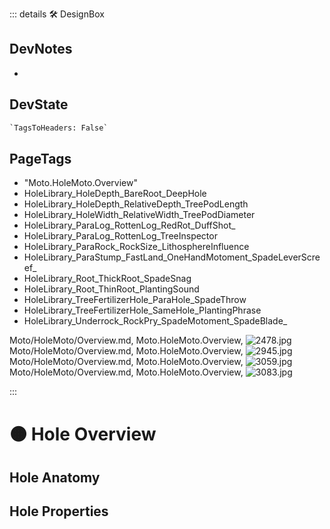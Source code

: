 ::: details 🛠 <dev>DesignBox</dev>

## DevNotes

-

## DevState

```py
`TagsToHeaders: False`
```

<h2>PageTags</h2>

- "Moto.HoleMoto.Overview"
- HoleLibrary_HoleDepth_BareRoot_DeepHole
- HoleLibrary_HoleDepth_RelativeDepth_TreePodLength
- HoleLibrary_HoleWidth_RelativeWidth_TreePodDiameter
- HoleLibrary_ParaLog_RottenLog_RedRot_DuffShot_
- HoleLibrary_ParaLog_RottenLog_TreeInspector
- HoleLibrary_ParaRock_RockSize_LithosphereInfluence
- HoleLibrary_ParaStump_FastLand_OneHandMotoment_SpadeLeverScreef_
- HoleLibrary_Root_ThickRoot_SpadeSnag
- HoleLibrary_Root_ThinRoot_PlantingSound
- HoleLibrary_TreeFertilizerHole_ParaHole_SpadeThrow
- HoleLibrary_TreeFertilizerHole_SameHole_PlantingPhrase
- HoleLibrary_Underrock_RockPry_SpadeMotoment_SpadeBlade_

Moto/HoleMoto/Overview.md, <dev>Moto.HoleMoto.Overview</dev>, ![2478.jpg](/PaperPhoto/2478.jpg)
Moto/HoleMoto/Overview.md, <dev>Moto.HoleMoto.Overview</dev>, ![2945.jpg](/PaperPhoto/2945.jpg)
Moto/HoleMoto/Overview.md, <dev>Moto.HoleMoto.Overview</dev>, ![3059.jpg](/PaperPhoto/3059.jpg)
Moto/HoleMoto/Overview.md, <dev>Moto.HoleMoto.Overview</dev>, ![3083.jpg](/PaperPhoto/3083.jpg)

:::

# 🟠 <moto>Hole Overview</moto>

## Hole Anatomy

## Hole Properties
